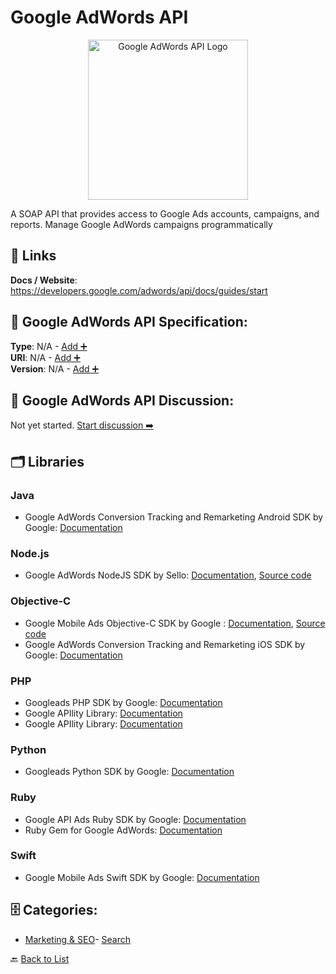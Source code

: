 # Google AdWords API
<p align="center">
    <img width="256" src="https://raw.githubusercontent.com/apis-list/apis-list/main/apis/google-adwords-api/logo_256x256.png" alt="Google AdWords API Logo"/>
</p>
A SOAP API that provides access to Google Ads accounts, campaigns, and reports. Manage Google AdWords campaigns programmatically

##  🔗 Links
**Docs / Website**: https://developers.google.com/adwords/api/docs/guides/start

## 🧬 Google AdWords API Specification:
**Type**: N/A - [Add ➕](https://github.com/apis-list/apis-list/edit/main/apis.yaml#8265)  
**URI**: N/A - [Add ➕](https://github.com/apis-list/apis-list/edit/main/apis.yaml#8265)  
**Version**: N/A - [Add ➕](https://github.com/apis-list/apis-list/edit/main/apis.yaml#8265)

## 💬 Google AdWords API Discussion:
Not yet started. [Start discussion ➡️](https://github.com/apis-list/apis-list/discussions/new)

## 🗂️ Libraries
### Java
- Google AdWords Conversion Tracking and Remarketing Android SDK by Google: [Documentation](https://developers.google.com/app-conversion-tracking/android/)
### Node.js
- Google AdWords NodeJS SDK by Sello: [Documentation](https://www.npmjs.com/package/@sellorex/adwords-api-vu), [Source code](https://github.com/sello-rex/adwords-api)
### Objective-C
- Google Mobile Ads Objective-C SDK by Google : [Documentation](https://developers.google.com/admob/ios/download), [Source code](https://github.com/googleads/googleads-mobile-ios-examples/tree/master/Objective-C)
- Google AdWords Conversion Tracking and Remarketing iOS SDK by Google: [Documentation](https://developers.google.com/app-conversion-tracking/ios/)
### PHP
- Googleads PHP SDK by Google: [Documentation](https://github.com/googleads/googleads-php-lib)
- Google APIlity Library: [Documentation]()
- Google APIlity Library: [Documentation]()
### Python
- Googleads Python SDK by Google: [Documentation](https://github.com/googleads/googleads-python-lib)
### Ruby
- Google API Ads Ruby SDK by Google: [Documentation](https://github.com/googleads/google-api-ads-ruby)
- Ruby Gem for Google AdWords: [Documentation](http://code.google.com/p/google-api-adwords-ruby/)
### Swift
- Google Mobile Ads Swift SDK by Google: [Documentation](https://github.com/googleads/googleads-mobile-ios-examples/tree/master/Swift)


## 🗄️ Categories:
- [Marketing & SEO](https://github.com/apis-list/apis-list#marketing--seo-)- [Search](https://github.com/apis-list/apis-list#search-)

🔙  [Back to List](https://github.com/apis-list/apis-list)
